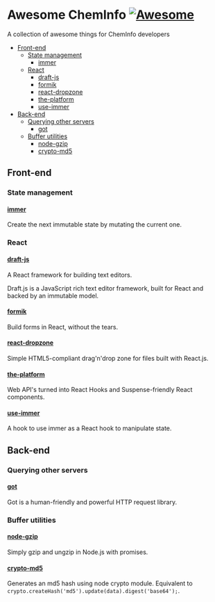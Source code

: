 # **Awesome ChemInfo**  [![Awesome](https://cdn.rawgit.com/sindresorhus/awesome/d7305f38d29fed78fa85652e3a63e154dd8e8829/media/badge.svg)](https://github.com/sindresorhus/awesome)

A collection of awesome things for ChemInfo developers

- [Front-end](#front-end)
  - [State management](#state-management)
    - [immer](#immer)
  - [React](#react)
    - [draft-js](#draft-js)
    - [formik](#formik)
    - [react-dropzone](#react-dropzone)
    - [the-platform](#the-platform)
    - [use-immer](#use-immer)
- [Back-end](#back-end)
  - [Querying other servers](#querying-other-servers)
    - [got](#got)
  - [Buffer utilities](#buffer-utilities)
    - [node-gzip](#node-gzip)
    - [crypto-md5](#crypto-md5)

## Front-end

### State management

#### [immer](https://github.com/mweststrate/immer)

Create the next immutable state by mutating the current one.

### React

#### [draft-js](https://github.com/facebook/draft-js)

A React framework for building text editors.

Draft.js is a JavaScript rich text editor framework, built for React and backed by an immutable model.

#### [formik](https://github.com/jaredpalmer/formik)

Build forms in React, without the tears.

#### [react-dropzone](https://github.com/react-dropzone/react-dropzone)

Simple HTML5-compliant drag'n'drop zone for files built with React.js.

#### [the-platform](https://github.com/palmerhq/the-platform)

Web API's turned into React Hooks and Suspense-friendly React components.

#### [use-immer](https://github.com/mweststrate/use-immer)

A hook to use immer as a React hook to manipulate state.

## Back-end

### Querying other servers

#### [got](https://github.com/sindresorhus/got)

Got is a human-friendly and powerful HTTP request library.

### Buffer utilities

#### [node-gzip](https://github.com/Rebsos/node-gzip)

Simply gzip and ungzip in Node.js with promises.

#### [crypto-md5](https://github.com/jtblin/crypto-md5)

Generates an md5 hash using node crypto module.
Equivalent to `crypto.createHash('md5').update(data).digest('base64');`.
